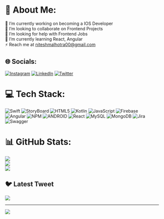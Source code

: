 # 💫 About Me:
🔭 I’m currently working on becoming a IOS Developer<br>👯 I’m looking to collaborate on Frontend Projects<br>🤝 I’m looking for help with Frontend Jobs<br>🌱 I’m currently learning React, Angular<br>⚡ Reach me at niteshmalhotra00@gmail.com


## 🌐 Socials:
[![Instagram](https://img.shields.io/badge/Instagram-%23E4405F.svg?logo=Instagram&logoColor=white)](https://instagram.com/malhotra_nitesh_) [![LinkedIn](https://img.shields.io/badge/LinkedIn-%230077B5.svg?logo=linkedin&logoColor=white)](https://linkedin.com/in/nitesh-malhotra2) [![Twitter](https://img.shields.io/badge/Twitter-%231DA1F2.svg?logo=Twitter&logoColor=white)](https://twitter.com/malhotranitesh2) 

# 💻 Tech Stack:
![Swift](https://img.shields.io/badge/c++-%2300599C.svg?style=for-the-badge&logo=c%2B%2B&logoColor=white) ![StoryBoard](https://img.shields.io/badge/java-%23ED8B00.svg?style=for-the-badge&logo=java&logoColor=white) ![HTML5](https://img.shields.io/badge/html5-%23E34F26.svg?style=for-the-badge&logo=html5&logoColor=white) ![Kotlin](https://img.shields.io/badge/kotlin-%230095D5.svg?style=for-the-badge&logo=kotlin&logoColor=white) ![JavaScript](https://img.shields.io/badge/javascript-%23323330.svg?style=for-the-badge&logo=javascript&logoColor=%23F7DF1E) ![Firebase](https://img.shields.io/badge/firebase-%23039BE5.svg?style=for-the-badge&logo=firebase) ![Angular](https://img.shields.io/badge/angular-%23DD0031.svg?style=for-the-badge&logo=angular&logoColor=white) ![NPM](https://img.shields.io/badge/NPM-%23000000.svg?style=for-the-badge&logo=npm&logoColor=white) ![ANDROID](https://img.shields.io/badge/android-%2320232a.svg?style=for-the-badge&logo=android&logoColor=%a4c639) ![React](https://img.shields.io/badge/react-%2320232a.svg?style=for-the-badge&logo=react&logoColor=%2361DAFB) ![MySQL](https://img.shields.io/badge/mysql-%2300f.svg?style=for-the-badge&logo=mysql&logoColor=white) ![MongoDB](https://img.shields.io/badge/MongoDB-%234ea94b.svg?style=for-the-badge&logo=mongodb&logoColor=white) ![Jira](https://img.shields.io/badge/jira-%230A0FFF.svg?style=for-the-badge&logo=jira&logoColor=white) ![Swagger](https://img.shields.io/badge/-Swagger-%23Clojure?style=for-the-badge&logo=swagger&logoColor=white)
# 📊 GitHub Stats:
![](https://github-readme-stats.vercel.app/api?username=MalhotraNitesh2&theme=dark&hide_border=false&include_all_commits=false&count_private=false)<br/>
![](https://github-readme-streak-stats.herokuapp.com/?user=MalhotraNitesh2&theme=dark&hide_border=false)<br/>
![](https://github-readme-stats.vercel.app/api/top-langs/?username=MalhotraNitesh2&theme=dark&hide_border=false&include_all_commits=false&count_private=false&layout=compact)

## 🐦 Latest Tweet
[![](https://gtce.itsvg.in/api?username=malhotranitesh2)](https://github.com/VishwaGauravIn/github-twitter-card-embed)

---
[![](https://visitcount.itsvg.in/api?id=MalhotraNitesh2&icon=0&color=0)](https://visitcount.itsvg.in)

<!-- Proudly created with GPRM ( https://gprm.itsvg.in ) -->
